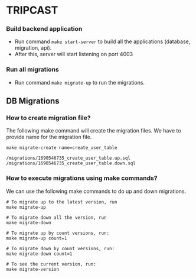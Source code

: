 # TRIPCAST

### Build backend application

- Run command `make start-server` to build all the applications (database, migration, api).
- After this, server will start listening on port 4003

### Run all migrations

- Run command `make migrate-up` to run the migrations.

## DB Migrations

### How to create migration file?

The following make command will create the migration files.
We have to provide name for the migration file.

```shell
make migrate-create name=create_user_table

/migrations/1690546735_create_user_table.up.sql
/migrations/1690546735_create_user_table.down.sql
```

### How to execute migrations using make commands?

We can use the following make commands to do up and down migrations.

```shell
# To migrate up to the latest version, run
make migrate-up

# To migrate down all the version, run
make migrate-down

# To migrate up by count versions, run:
make migrate-up count=1

# To migrate down by count versions, run:
make migrate-down count=1

# To see the current version, run:
make migrate-version

```
